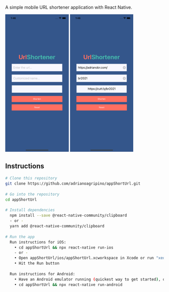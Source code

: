 A simple mobile URL shortener application with React Native.

<img src="https://github.com/adrianoagripino/appShortUrl/blob/master/screen/01.png" width="40%"> <img src="https://github.com/adrianoagripino/appShortUrl/blob/master/screen/02.png" width="40%">

## Instructions

```bash
# Clone this repository
git clone https://github.com/adrianoagripino/appShortUrl.git

# Go into the repository
cd appShortUrl

# Install dependencies
  npm install --save @react-native-community/clipboard
  - or -
  yarn add @react-native-community/clipboard 

# Run the app
  Run instructions for iOS:
    • cd appShortUrl && npx react-native run-ios
    - or -
    • Open appShortUrl/ios/appShortUrl.xcworkspace in Xcode or run "xed -b ios"
    • Hit the Run button

  Run instructions for Android:
    • Have an Android emulator running (quickest way to get started), or a device connected.
    • cd appShortUrl && npx react-native run-android
```
